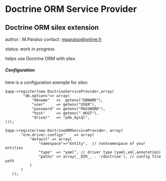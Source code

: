 Doctrine ORM Service Provider
=============================

Doctrine ORM silex extension
----------------------------

author : M.Paraiso
contact: mparaiso@online.fr

status: work in progress

helps use Doctrine ORM with silex

##### Configuration

here is a configuration exemple for silex:

    $app->register(new DoctrineServiceProvider,array(
            "db.options"=> array(
                "dbname"   =>  getenv("DBNAME"),
                "user"     => getenv("USER"),
                "password" => getenv("PASSWORD"),
                "host"     => getenv("_HOST"),
                "driver"   => "pdo_mysql",
    )));

    $app->register(new DoctrineORMServiceProvider, array(
           "orm.driver.configs"    => array(
               "default" => array(
                   "namespace"=>"Entity",  // rootnamespace of your entities
                   "type"  => "yaml", // driver type (yaml,xml,annotation)
                   "paths" => array(__DIR__ . '/doctrine'), // config file path
               )
           )
       ));
